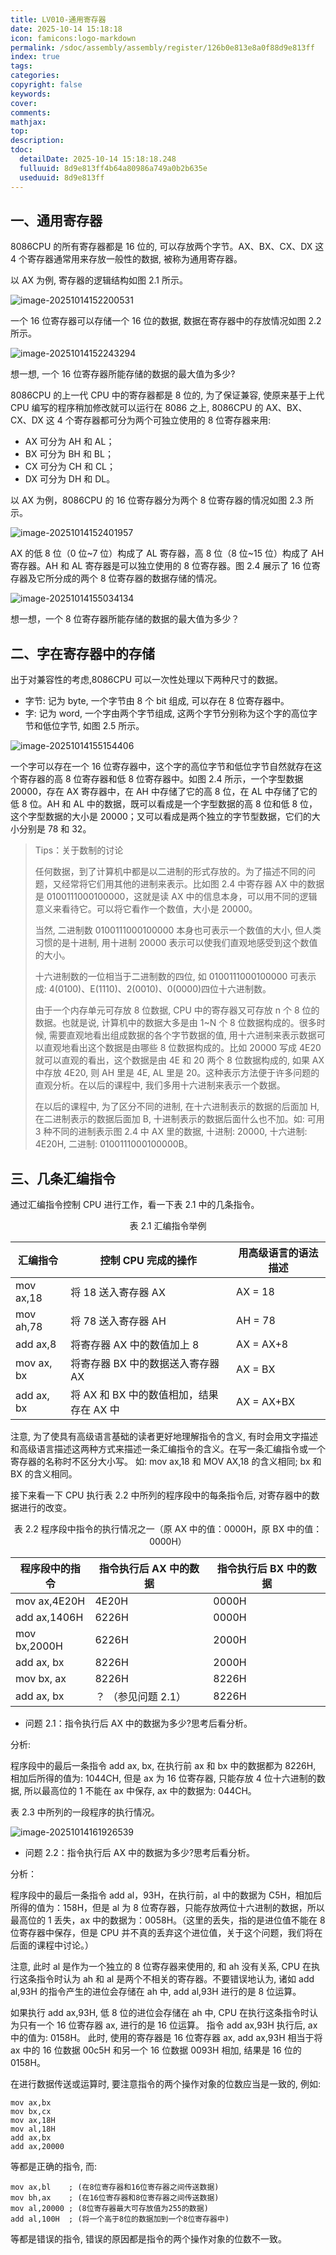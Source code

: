 ```yaml
---
title: LV010-通用寄存器
date: 2025-10-14 15:18:18
icon: famicons:logo-markdown
permalink: /sdoc/assembly/assembly/register/126b0e813e8a0f88d9e813ff
index: true
tags:
categories:
copyright: false
keywords:
cover:
comments:
mathjax:
top:
description:
tdoc:
  detailDate: 2025-10-14 15:18:18.248
  fulluuid: 8d9e813ff4b64a80986a749a0b2b635e
  useduuid: 8d9e813ff
---
```



<!-- more -->

## 一、通用寄存器

8086CPU 的所有寄存器都是 16 位的, 可以存放两个字节。AX、BX、CX、DX 这 4 个寄存器通常用来存放一般性的数据, 被称为通用寄存器。

以 AX 为例, 寄存器的逻辑结构如图 2.1 所示。

<img src="./LV010-通用寄存器/img/image-20251014152200531.png" alt="image-20251014152200531"  />

一个 16 位寄存器可以存储一个 16 位的数据, 数据在寄存器中的存放情况如图 2.2 所示。

![image-20251014152243294](./LV010-通用寄存器/img/image-20251014152243294.png)

想一想, 一个 16 位寄存器所能存储的数据的最大值为多少?

8086CPU 的上一代 CPU 中的寄存器都是 8 位的, 为了保证兼容, 使原来基于上代 CPU 编写的程序稍加修改就可以运行在 8086 之上, 8086CPU 的 AX、BX、CX、DX 这 4 个寄存器都可分为两个可独立使用的 8 位寄存器来用:

- AX 可分为 AH 和 AL；
- BX 可分为 BH 和 BL；
- CX 可分为 CH 和 CL；
- DX 可分为 DH 和 DL。

以 AX 为例，8086CPU 的 16 位寄存器分为两个 8 位寄存器的情况如图 2.3 所示。

![image-20251014152401957](./LV010-通用寄存器/img/image-20251014152401957.png)

AX 的低 8 位（0 位~7 位）构成了 AL 寄存器，高 8 位（8 位~15 位）构成了 AH 寄存器。AH 和 AL 寄存器是可以独立使用的 8 位寄存器。图 2.4 展示了 16 位寄存器及它所分成的两个 8 位寄存器的数据存储的情况。

![image-20251014155034134](./LV010-通用寄存器/img/image-20251014155034134.png)

想一想，一个 8 位寄存器所能存储的数据的最大值为多少？

## 二、字在寄存器中的存储

出于对兼容性的考虑,8086CPU 可以一次性处理以下两种尺寸的数据。

- 字节: 记为 byte, 一个字节由 8 个 bit 组成, 可以存在 8 位寄存器中。
- 字: 记为 word, 一个字由两个字节组成, 这两个字节分别称为这个字的高位字节和低位字节, 如图 2.5 所示。

![image-20251014155154406](./LV010-通用寄存器/img/image-20251014155154406.png)

一个字可以存在一个 16 位寄存器中，这个字的高位字节和低位字节自然就存在这个寄存器的高 8 位寄存器和低 8 位寄存器中。如图 2.4 所示，一个字型数据 20000，存在 AX 寄存器中，在 AH 中存储了它的高 8 位，在 AL 中存储了它的低 8 位。AH 和 AL 中的数据，既可以看成是一个字型数据的高 8 位和低 8 位，这个字型数据的大小是 20000；又可以看成是两个独立的字节型数据，它们的大小分别是 78 和 32。

> Tips：关于数制的讨论
>
> 任何数据，到了计算机中都是以二进制的形式存放的。为了描述不同的问题，又经常将它们用其他的进制来表示。比如图 2.4 中寄存器 AX 中的数据是 0100111000100000，这就是读 AX 中的信息本身，可以用不同的逻辑意义来看待它。可以将它看作一个数值，大小是 20000。
>
> 当然, 二进制数 0100111000100000 本身也可表示一个数值的大小, 但人类习惯的是十进制, 用十进制 20000 表示可以使我们直观地感受到这个数值的大小。
>
> 十六进制数的一位相当于二进制数的四位, 如 0100111000100000 可表示成: 4(0100)、E(1110)、2(0010)、0(0000)四位十六进制数。
>
> 由于一个内存单元可存放 8 位数据, CPU 中的寄存器又可存放 n 个 8 位的数据。也就是说, 计算机中的数据大多是由 1~N 个 8 位数据构成的。很多时候, 需要直观地看出组成数据的各个字节数据的值, 用十六进制来表示数据可以直观地看出这个数据是由哪些 8 位数据构成的。比如 20000 写成 4E20 就可以直观的看出，这个数据是由 4E 和 20 两个 8 位数据构成的, 如果 AX 中存放 4E20, 则 AH 里是 4E, AL 里是 20。这种表示方法便于许多问题的直观分析。在以后的课程中, 我们多用十六进制来表示一个数据。
>
> 在以后的课程中, 为了区分不同的进制, 在十六进制表示的数据的后面加 H, 在二进制表示的数据后面加 B, 十进制表示的数据后面什么也不加。如: 可用 3 种不同的进制表示图 2.4 中 AX 里的数据, 十进制: 20000, 十六进制: 4E20H, 二进制: 0100111000100000B。
>

## 三、几条汇编指令

通过汇编指令控制 CPU 进行工作，看一下表 2.1 中的几条指令。

<p align="center"> 表 2.1 汇编指令举例 </p>

| 汇编指令  | 控制 CPU 完成的操作                        | 用高级语言的语法描述 |
| --------- | ---------------------------------------- | -------------------- |
| mov ax,18 | 将 18 送入寄存器 AX                      | AX = 18                |
| mov ah,78 | 将 78 送入寄存器 AH                      | AH = 78                |
| add ax,8  | 将寄存器 AX 中的数值加上 8               | AX = AX+8              |
| mov ax, bx | 将寄存器 BX 中的数据送入寄存器 AX         | AX = BX             |
| add ax, bx | 将 AX 和 BX 中的数值相加，结果存在 AX 中 | AX = AX+BX             |

注意, 为了使具有高级语言基础的读者更好地理解指令的含义, 有时会用文字描述和高级语言描述这两种方式来描述一条汇编指令的含义。在写一条汇编指令或一个寄存器的名称时不区分大小写。 如: mov ax,18 和 MOV AX,18 的含义相同; bx 和 BX 的含义相同。

接下来看一下 CPU 执行表 2.2 中所列的程序段中的每条指令后, 对寄存器中的数据进行的改变。

<p align="center"> 表 2.2 程序段中指令的执行情况之一（原 AX 中的值：0000H，原 BX 中的值：0000H）</p>

| 程序段中的指令 | 指令执行后 AX 中的数据 | 指令执行后 BX 中的数据 |
| -------------- | -------------------- | -------------------- |
| mov ax,4E20H   | 4E20H                | 0000H                |
| add ax,1406H   | 6226H                | 0000H                |
| mov bx,2000H   | 6226H                | 2000H                |
| add ax, bx      | 8226H                | 2000H                |
| mov bx, ax      | 8226H                | 8226H                |
| add ax, bx      | ？ （参见问题 2.1）   | 8226H                |

- 问题 2.1：指令执行后 AX 中的数据为多少?思考后看分析。

分析:

程序段中的最后一条指令 add ax, bx, 在执行前 ax 和 bx 中的数据都为 8226H, 相加后所得的值为: 1044CH, 但是 ax 为 16 位寄存器, 只能存放 4 位十六进制的数据, 所以最高位的 1 不能在 ax 中保存, ax 中的数据为: 044CH。

表 2.3 中所列的一段程序的执行情况。

![image-20251014161926539](./LV010-通用寄存器/img/image-20251014161926539.png)

- 问题 2.2：指令执行后 AX 中的数据为多少?思考后看分析。

分析：

程序段中的最后一条指令 add al，93H，在执行前，al 中的数据为 C5H，相加后所得的值为：158H，但是 al 为 8 位寄存器，只能存放两位十六进制的数据，所以最高位的 1 丢失，ax 中的数据为：0058H。（这里的丢失，指的是进位值不能在 8 位寄存器中保存，但是 CPU 并不真的丢弃这个进位值，关于这个问题，我们将在后面的课程中讨论。）

注意, 此时 al 是作为一个独立的 8 位寄存器来使用的, 和 ah 没有关系, CPU 在执行这条指令时认为 ah 和 al 是两个不相关的寄存器。不要错误地认为, 诸如 add al,93H 的指令产生的进位会存储在 ah 中, add al,93H 进行的是 8 位运算。

如果执行 add ax,93H, 低 8 位的进位会存储在 ah 中, CPU 在执行这条指令时认为只有一个 16 位寄存器 ax, 进行的是 16 位运算。 指令 add ax,93H 执行后, ax 中的值为: 0158H。 此时, 使用的寄存器是 16 位寄存器 ax, add ax,93H 相当于将 ax 中的 16 位数据 00c5H 和另一个 16 位数据 0093H 相加, 结果是 16 位的 0158H。

在进行数据传送或运算时, 要注意指令的两个操作对象的位数应当是一致的, 例如:

```assembly
mov ax,bx
mov bx,cx
mov ax,18H
mov al,18H
add ax,bx
add ax,20000
```

等都是正确的指令, 而:

```assembly
mov ax,bl    ; (在8位寄存器和16位寄存器之间传送数据)
mov bh,ax    ; (在16位寄存器和8位寄存器之间传送数据)
mov al,20000 ; (8位寄存器最大可存放值为255的数据)
add al,100H  ; (将一个高于8位的数据加到一个8位寄存器中)
```

等都是错误的指令, 错误的原因都是指令的两个操作对象的位数不一致。
